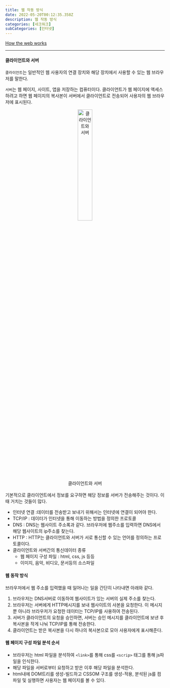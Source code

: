 ```yaml
---
title: 웹 작동 방식
date: 2022-05-20T00:12:35.358Z
description: 웹 작동 방식
categories: [네크워크]
subCategories: [인터넷]
---
```


[How the web works](https://developer.mozilla.org/en-US/docs/Learn/Getting_started_with_the_web/How_the_Web_works)

---

#### 클라이언트와 서버

`클라이언트`는 일반적인 웹 사용자의 연결 장치와 해당 장치에서 사용할 수 있는 웹 브라우저를 말한다.

`서버`는 웹 페이지, 사이트, 앱을 저장하는 컴퓨터이다. 클라이언트가 웹 페이지에 액세스 하려고 하면 웹 페이지의 복사본이 서버에서 클라이언트로 전송되어 사용자의 웹 브라우저에 표시된다.

<div width='100%' style=' text-align:center'><img src="https://developer.mozilla.org/en-US/docs/Learn/Getting_started_with_the_web/How_the_Web_works/simple-client-server.png" alt="클라이언트와 서버" width="30%">
<div>클라이언트와 서버</div>
</div>

<br>
기본적으로 클라이언트에서 정보를 요구하면 해당 정보를 서버가 전송해주는 것이다. 이때 거치는 것들이 많다.

- 인터넷 연결 :데이터를 전송받고 보내기 위해서는 인터넷에 연결이 되어야 한다.
- TCP/IP : 데이터가 인터넷을 통해 이동하는 방법을 정의한 프로토콜
- DNS : DNS는 웹사이트 주소록과 같다. 브라우저에 웹주소를 입력하면 DNS에서 해당 웹사이트의 ip주소를 찾는다.
- HTTP : HTTP는 클라이언트와 서버가 서로 통신할 수 있는 언어를 정의하는 프로토콜이다.
- 클라이언트와 서버간의 통신데이터 종류
  - 웹 페이지 구성 파일 : html, css, js 등등
  - 이미지, 음악, 비디오, 문서등의 소스파일

#### 웹 동작 방식

브라우저에서 웹 주소를 입력했을 때 일어나는 일을 간단히 나타내면 아래와 같다.

1. 브라우저는 DNS서버로 이동하여 웹사이트가 있는 서버의 실제 주소를 찾는다.
2. 브라우저는 서버에게 HTTP메시지를 보내 웹사이트의 사본을 요청한다. 이 메시지 뿐 아니라 브라우저가 요청한 데이터는 TCP/IP를 사용하여 전송된다.
3. 서버가 클라이언트의 요청을 승인하면, 서버는 승인 메시지를 클라이언트에 보낸 후 복사본을 작게 나눠 TCP/IP를 통해 전송한다.
4. 클라이언트는 받은 복사본을 다시 하나의 복사본으로 모아 사용자에게 표시해준다.

#### 웹 페이지 구성 파일 분석 순서

- 브라우저는 html 파일을 분석하여 `<link>`를 통해 css를 `<scrip>` 태그를 통해 js파일을 인식한다.
- 해당 파일을 서버로부터 요청하고 받은 이후 해당 파일을 분석한다.
- html내에 DOM트리를 생성-빌드하고 CSSOM 구조를 생성-적용, 분석된 js를 컴파일 및 실행하면 사용자는 웹 페이지를 볼 수 있다.
